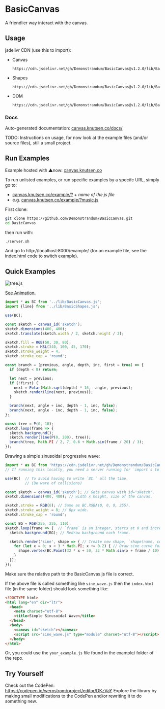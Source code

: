 # BasicCanvas
A friendlier way interact with the canvas.

## Usage
jsdelivr CDN (use this to import):
- Canvas
  ```
  https://cdn.jsdelivr.net/gh/Demonstrandum/BasicCanvas@v1.2.0/lib/BasicCanvas.js
  ```
- Shapes
  ```
  https://cdn.jsdelivr.net/gh/Demonstrandum/BasicCanvas@v1.2.0/lib/BasicShapes.js
  ```
- DOM
  ```
  https://cdn.jsdelivr.net/gh/Demonstrandum/BasicCanvas@v1.2.0/lib/BasicDOM.js
  ```
### Docs

Auto-generated documentation: [canvas.knutsen.co/docs/](https://canvas.knutsen.co/docs/)

TODO: Instructions on usage, for now look at the example files (and/or source files), still a small project.


## Run Examples
Example hosted with ▲now: [canvas.knutsen.co](https://canvas.knutsen.co/example/)

To run unlisted examples, or run specific examples by a specifc URL, simply go to:
- [canvas.knutsen.co/example/?](https://canvas.knutsen.co/example/?) + _name of the js file_
- e.g. [canvas.knutsen.co/example/?music.js](https://canvas.knutsen.co/example/?music.js)

First clone:
```sh
git clone https://github.com/Demonstrandum/BasicCanvas.git
cd BasicCanvas
```
then run with:
```sh
./server.sh
```
And go to http://localhost:8000/example/ (for an example file, see the index.html code to switch example).

## Quick Examples
![tree.js](https://user-images.githubusercontent.com/26842759/54957430-a7a08580-4f4a-11e9-8928-7477b41ca01e.png)

[See Animation.](https://canvas.knutsen.co/example/?tree.js)

```js
import * as BC from '../lib/BasicCanvas.js';
import {line} from '../lib/BasicShapes.js';

use(BC);

const sketch = canvas_id('sketch');
sketch.dimensions(400, 400);
sketch.translate(sketch.width / 2, sketch.height / 2);

sketch.fill = RGB(50, 30, 80);
sketch.stroke = HSL(340, 100, 45, 170);
sketch.stroke_weight = 4;
sketch.stroke_cap = 'round';

const branch = (previous, angle, depth, inc, first = true) => {
  if (depth < 0) return;

  let next = previous;
  if (!first) {
    next = Polar(Math.sqrt(depth) * 16, -angle, previous);
    sketch.render(line(next, previous));
  }

  branch(next, angle + inc, depth - 1, inc, false);
  branch(next, angle - inc, depth - 1, inc, false);
};

const tree = P(0, 10);
sketch.loop(frame => {
  sketch.background();
  sketch.render(line(P(0, 200), tree));
  branch(tree, Math.PI / 2, 7, 0.6 + Math.sin(frame / 20) / 3);
});
```

Drawing a simple sinusoidal progressive wave:
```js
import * as BC from 'https://cdn.jsdelivr.net/gh/Demonstrandum/BasicCanvas@v1.2.0/lib/BasicCanvas.js';
// If running this locally, you need a server running for `import`s to work, (for now).

use(BC)  // To avoid having to write `BC.` all the time.
         // (Be ware of collisions)

const sketch = canvas_id('sketch'); // Gets canvas with id="sketch".
sketch.dimensions(400, 400); // width x height, size of the canvas.

sketch.stroke = RGB(0); // Same as BC.RGBA(0, 0, 0, 255).
sketch.stroke_weight = 8; // 8px wide.
sketch.stroke_cap = 'round';

const BG = RGB(255, 255, 110);
sketch.loop(frame => {  // `frame` is an integer, starts at 0 and increments for every frame drawn.
  sketch.background(BG); // Redraw background each frame.

  sketch.render('sine', shape => { // Create new shape, `shape(name, construction of shape callback)`
    for (let x = 0; x < 3 * Math.PI; x += 0.2) { // Draw sine curve for this frame, next frame will be different
      shape.vertex(BC.Point(32 * x + 50, 32 * Math.sin(x + frame / 10) + 200));
    }
  });
});
```
Make sure the relative path to the BasicCanvas.js file is correct.

If the above file is called something like `sine_wave.js` then the `index.html` file (in the same folder) should look something like:
```html
<!DOCTYPE html>
<html lang="en" dir="ltr">
  <head>
    <meta charset="utf-8">
    <title>Simple Sinusoidal Wave</title>
  </head>
  <body>
    <canvas id="sketch"></canvas>
    <script src="sine_wave.js" type="module" charset="utf-8"></script>
  </body>
</html>
```
Or, you could use the `your_example.js` file found in the example/ folder of the repo.


## Try Yourself
Check out the CodePen: https://codepen.io/wernstrom/project/editor/DKzVaY
Explore the library by making small modifications to the CodePen and/or rewriting it to do something new.
